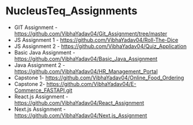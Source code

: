 # NucleusTeq_Assignments
- GIT Assignment - https://github.com/VibhaYadav04/Git_Assignment/tree/master
- JS Assignment 1 - https://github.com/VibhaYadav04/Roll-The-Dice
- JS Assignment 2 - https://github.com/VibhaYadav04/Quiz_Application
- Basic Java Assignment - https://github.com/VibhaYadav04/Basic_Java_Assignment
- Java Assignment 2 - https://github.com/VibhaYadav04/HR_Management_Portal
- Capstone 1- https://github.com/VibhaYadav04/Online_Food_Ordering
- Capstone 2- https://github.com/VibhaYadav04/E-Commerce_FASTAPI.git
- React.js Assignment - https://github.com/VibhaYadav04/React_Assignment
- Next.js Assignment - https://github.com/VibhaYadav04/Next.js_Assignment
  

